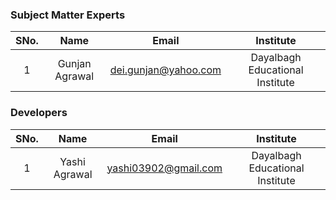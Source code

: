 
### Subject Matter Experts
| SNo. | Name | Email | Institute |
| :---: | :---: | :---: | :---: |
| 1 | Gunjan Agrawal | dei.gunjan@yahoo.com | Dayalbagh Educational Institute |

### Developers
| SNo. | Name | Email | Institute |
| :---: | :---: | :---: | :---: |
| 1 | Yashi Agrawal | yashi03902@gmail.com | Dayalbagh Educational Institute |
